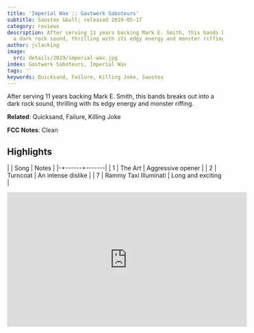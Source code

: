 ```yaml
---
title: 'Imperial Wax :: Gastwerk Saboteurs'
subtitle: Saustex &bull; released 2019-05-17
category: reviews
description: After serving 11 years backing Mark E. Smith, this bands breaks out into
  a dark rock sound, thrilling with its edgy energy and monster riffing.
author: jclacking
image:
  src: details/2019/imperial-wax.jpg
index: Gastwerk Saboteurs, Imperial Wax
tags: ''
keywords: Quicksand, Failure, Killing Joke, Saustex
---
```

After serving 11 years backing Mark E. Smith, this bands breaks out into a dark rock sound, thrilling with its edgy energy and monster riffing.<!--more-->

**Related**: Quicksand, Failure, Killing Joke

**FCC Notes**: Clean

## Highlights

| | Song | Notes |
|-+------+-------|
| 1 | The Art | Aggressive opener |
| 2 | Turncoat | An intense dislike |
| 7 | Rammy Taxi Illuminati | Long and exciting |

<div class="tlo-detail-video"><iframe width="560" height="315" src="https://www.youtube.com/embed/VY_Kj01KO2I" frameborder="0" allow="autoplay; encrypted-media" allowfullscreen></iframe></div>

